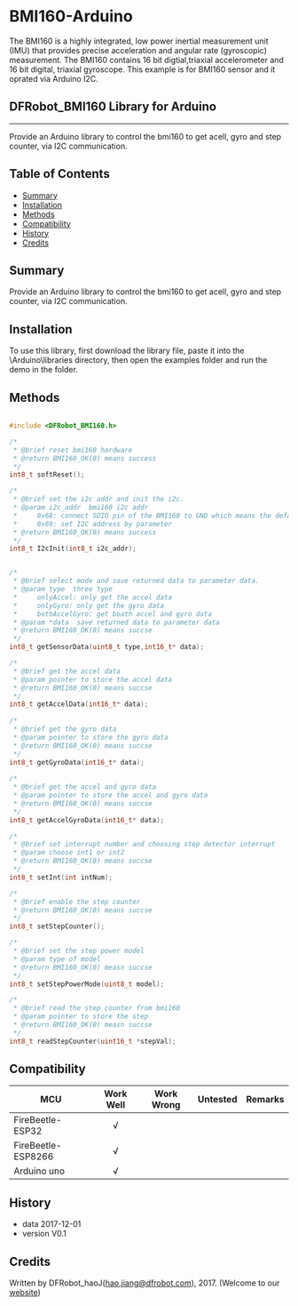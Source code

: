 ﻿# BMI160-Arduino
The BMI160 is a highly integrated, low power inertial measurement unit (IMU) that provides precise acceleration and angular rate (gyroscopic) measurement.
The BMI160 contains 16 bit digtial,triaxial accelerometer and 16 bit digital, triaxial gyroscope.
This example is for BMI160 sensor and it oprated via Arduino I2C.


## DFRobot_BMI160 Library for Arduino
---------------------------------------------------------

Provide an Arduino library to control the bmi160 to get acell, gyro and step counter, via I2C communication.

## Table of Contents

* [Summary](#summary)
* [Installation](#installation)
* [Methods](#methods)
* [Compatibility](#compatibility)
* [History](#history)
* [Credits](#credits)

## Summary

Provide an Arduino library to control the bmi160 to get acell, gyro and step counter, via I2C communication.

## Installation

To use this library, first download the library file, paste it into the \Arduino\libraries directory, then open the examples folder and run the demo in the folder.

## Methods

```C++	

#include <DFRobot_BMI160.h>

/*
 * @brief reset bmi160 hardware
 * @return BMI160_OK(0) means success
 */
int8_t softReset();

/*
 * @brief set the i2c addr and init the i2c.
 * @param i2c_addr  bmi160 i2c addr
 *     0x68: connect SDIO pin of the BMI160 to GND which means the default I2C address
 *     0x69: set I2C address by parameter
 * @return BMI160_OK(0) means success
 */
int8_t I2cInit(int8_t i2c_addr);


/*
 * @brief select mode and save returned data to parameter data.
 * @param type  three type
 *     onlyAccel: only get the accel data
 *     onlyGyro: only get the gyro data
 *     bothAccelGyro: get boath accel and gyro data
 * @param *data  save returned data to parameter data
 * @return BMI160_OK(0) means succse
 */
int8_t getSensorData(uint8_t type,int16_t* data);

/*
 * @brief get the accel data 
 * @param pointer to store the accel data
 * @return BMI160_OK(0) means succse
 */
int8_t getAccelData(int16_t* data);
  
/*
 * @brief get the gyro data 
 * @param pointer to store the gyro data
 * @return BMI160_OK(0) means succse
 */
int8_t getGyroData(int16_t* data);
    
/*
 * @brief get the accel and gyro data 
 * @param pointer to store the accel and gyro data
 * @return BMI160_OK(0) means succse
 */
int8_t getAccelGyroData(int16_t* data);

/*
 * @brief set interrupt number and choosing step detector interrupt
 * @param choose int1 or int2
 * @return BMI160_OK(0) means succse
 */
int8_t setInt(int intNum);

/*
 * @brief enable the step counter
 * @return BMI160_OK(0) means succse
 */
int8_t setStepCounter();

/*
 * @brief set the step power model
 * @param type of model 
 * @return BMI160_OK(0) measn succse
 */
int8_t setStepPowerMode(uint8_t model);

/*
 * @brief read the step counter from bmi160
 * @param pointer to store the step 
 * @return BMI160_OK(0) measn succse
 */
int8_t readStepCounter(uint16_t *stepVal);

```

## Compatibility

MCU                | Work Well    | Work Wrong   | Untested    | Remarks
------------------ | :----------: | :----------: | :---------: | -----
FireBeetle-ESP32   |      √       |              |             | 
FireBeetle-ESP8266 |      √       |              |             | 
Arduino uno        |      √       |              |             | 


## History

- data 2017-12-01
- version V0.1


## Credits

Written by DFRobot_haoJ(hao.jiang@dfrobot.com), 2017. (Welcome to our [website](https://www.dfrobot.com/))





